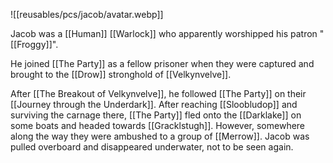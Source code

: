 
![[reusables/pcs/jacob/avatar.webp]]

Jacob was a [[Human]] [[Warlock]] who apparently worshipped his patron "[[Froggy]]".

He joined [[The Party]] as a fellow prisoner when they were captured and brought to the [[Drow]] stronghold of [[Velkynvelve]].

After [[The Breakout of Velkynvelve]], he followed [[The Party]] on their [[Journey through the Underdark]]. After reaching [[Sloobludop]] and surviving the carnage there, [[The Party]] fled onto the [[Darklake]] on some boats and headed towards [[Gracklstugh]]. However, somewhere along the way they were ambushed to a group of [[Merrow]]. Jacob was pulled overboard and disappeared underwater, not to be seen again.